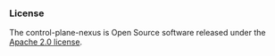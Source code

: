 ### License

The control-plane-nexus is Open Source software released under
the [Apache 2.0 license](https://www.apache.org/licenses/LICENSE-2.0).
